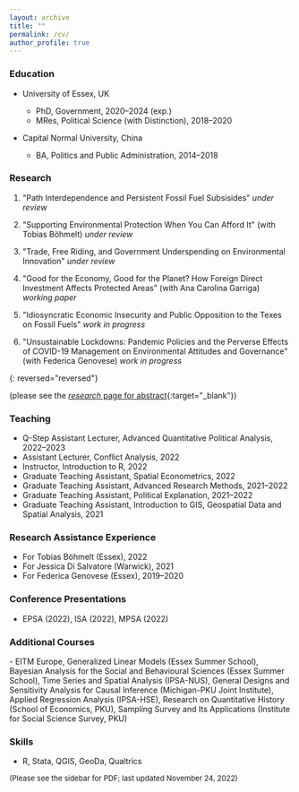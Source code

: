```yaml
---
layout: archive
title: ""
permalink: /cv/
author_profile: true
---
```

### Education
- University of Essex, UK 
  - PhD, Government, 2020&ndash;2024 (exp.)
  - MRes, Political Science (with Distinction), 2018&ndash;2020

- Capital Normal University, China
  - BA, Politics and Public Administration, 2014&ndash;2018

### Research
1. "Path Interdependence and Persistent Fossil Fuel Subsisides" _under review_

2. "Supporting Environmental Protection When You Can Afford It" (with Tobias Böhmelt) _under review_

3. "Trade, Free Riding, and Government Underspending on Environmental Innovation" _under review_

4. "Good for the Economy, Good for the Planet? How Foreign Direct Investment Affects Protected Areas" (with Ana Carolina Garriga) _working paper_

5. "Idiosyncratic Economic Insecurity and Public Opposition to the Texes on Fossil Fuels" _work in progress_

6. "Unsustainable Lockdowns: Pandemic Policies and the Perverse Effects of COVID-19 Management on Environmental Attitudes and Governance" (with Federica Genovese) _work in progress_

{: reversed="reversed"}

(please see the [_research_ page for abstract](/research/){:target="_blank"})

### Teaching
- Q-Step Assistant Lecturer, Advanced Quantitative Political Analysis, 2022&ndash;2023
- Assistant Lecturer, Conflict Analysis, 2022
- Instructor, Introduction to R, 2022
- Graduate Teaching Assistant, Spatial Econometrics, 2022
- Graduate Teaching Assistant, Advanced Research Methods, 2021&ndash;2022
- Graduate Teaching Assistant, Political Explanation, 2021&ndash;2022
- Graduate Teaching Assistant, Introduction to GIS, Geospatial Data and Spatial Analysis, 2021

### Research Assistance Experience
- For Tobias Böhmelt (Essex), 2022
- For Jessica Di Salvatore (Warwick), 2021
- For Federica Genovese (Essex), 2019&ndash;2020

### Conference Presentations
- EPSA (2022), ISA (2022), MPSA (2022)

### Additional Courses
<div style="text-align: left">
- EITM Europe, Generalized Linear Models (Essex Summer School), Bayesian Analysis for the Social and Behavioural Sciences (Essex Summer School), Time Series and Spatial Analysis (IPSA-NUS), General Designs and Sensitivity Analysis for Causal Inference (Michigan-PKU Joint Institute), Applied Regression Analysis (IPSA-HSE), Research on Quantitative History (School of Economics, PKU), Sampling Survey and Its Applications (Institute for Social Science Survey, PKU)
</div>

### Skills
- R, Stata, QGIS, GeoDa, Qualtrics

<font size="2"> (Please see the sidebar for PDF; last updated November 24, 2022) </font>
